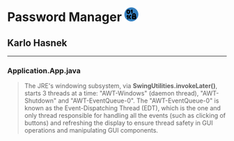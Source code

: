 # Password Manager ![Application.App Icon](src/main/resources/icon32.png)
## Karlo Hasnek

---
### Application.App.java 
> The JRE's windowing subsystem, via **SwingUtilities.invokeLater()**, starts 3 threads at a time:
"AWT-Windows" (daemon thread), "AWT-Shutdown" and "AWT-EventQueue-0".
The "AWT-EventQueue-0" is known as the Event-Dispatching Thread (EDT),
which is the one and only thread responsible for handling all the events (such as clicking of buttons)
and refreshing the display to ensure thread safety in GUI operations and manipulating GUI components.


